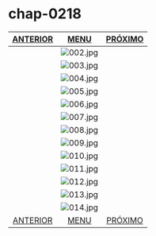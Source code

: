 # chap-0218
|[ANTERIOR](/chap-0217/readme.md)|[MENU](/readme.md)|[PRÓXIMO](/chap-0219/readme.md)|
 |:--:|:--:|:--:|
||![002.jpg](002.jpg)||
||![003.jpg](003.jpg)||
||![004.jpg](004.jpg)||
||![005.jpg](005.jpg)||
||![006.jpg](006.jpg)||
||![007.jpg](007.jpg)||
||![008.jpg](008.jpg)||
||![009.jpg](009.jpg)||
||![010.jpg](010.jpg)||
||![011.jpg](011.jpg)||
||![012.jpg](012.jpg)||
||![013.jpg](013.jpg)||
||![014.jpg](014.jpg)||
|[ANTERIOR](/chap-0217/readme.md)|[MENU](/readme.md)|[PRÓXIMO](/chap-0219/readme.md)|
